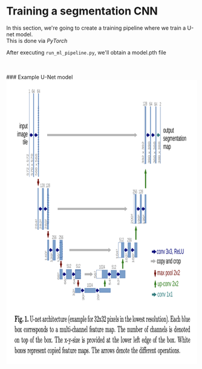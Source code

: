 # Training a segmentation CNN

In this section, we're going to create a training pipeline where we train a U-net model.  
This is done via *PyTorch*

After executing `run_ml_pipeline.py`, we'll obtain a model.pth file


<br/>
<br/>
### Example U-Net model
<div align="center">
<img height="750" src="https://raw.githubusercontent.com/verbeemen/Udacity-AI-for-Healthcare/main/Hippocampal_Volume_Quantification_in_Alzheimer_Progression/section_2/images/unet.png">
</div>
